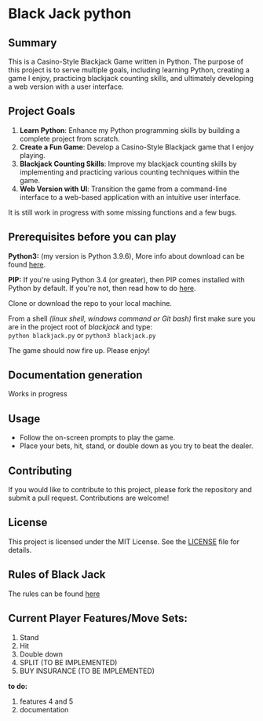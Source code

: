 # Black Jack python

## Summary
This is a Casino-Style Blackjack Game written in Python. The purpose of this project is to serve multiple goals, including learning Python, creating a game I enjoy, practicing blackjack counting skills, and ultimately developing a web version with a user interface.

## Project Goals
1. **Learn Python**: Enhance my Python programming skills by building a complete project from scratch.
2. **Create a Fun Game**: Develop a Casino-Style Blackjack game that I enjoy playing.
3. **Blackjack Counting Skills**: Improve my blackjack counting skills by implementing and practicing various counting techniques within the game.
4. **Web Version with UI**: Transition the game from a command-line interface to a web-based application with an intuitive user interface.

It is still work in progress with some missing functions and a few bugs.

## Prerequisites before you can play
**Python3:** (my version is Python 3.9.6), More info about download can be 
found [here](https://www.python.org/downloads/).   
  
**PIP:** If you're using Python 3.4 (or greater), then PIP comes installed 
with Python by default. If you're not, then read how to do 
[here](https://www.makeuseof.com/tag/install-pip-for-python/).  

Clone or download the repo to your local machine. 

From a shell *(linux shell, windows command or Git bash)* first make sure you 
are in the project root of *blackjack* and type:   
`python blackjack.py` or `python3 blackjack.py` 

The game should now fire up. Please enjoy!

## Documentation generation
Works in progress

## Usage
- Follow the on-screen prompts to play the game.
- Place your bets, hit, stand, or double down as you try to beat the dealer.

## Contributing
If you would like to contribute to this project, please fork the repository and submit a pull request. Contributions are welcome!

## License
This project is licensed under the MIT License. See the [LICENSE](LICENSE) file for details.

## Rules of Black Jack 
The rules can be found [here](https://www.venetianlasvegas.com/casino/table-games/how-to-play-blackjack.html#:~:text=In%20Blackjack%2C%20everyone%20plays%20against,and%20the%20wager%20is%20lost) 

## Current Player Features/Move Sets:
1. Stand
2. Hit
3. Double down
4. SPLIT (TO BE IMPLEMENTED)
5. BUY INSURANCE (TO BE IMPLEMENTED)

**to do:**
1. features 4 and 5
2. documentation 

